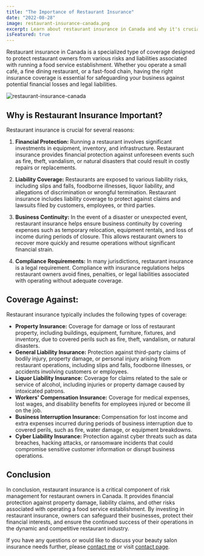 ```yaml
---
title: "The Importance of Restaurant Insurance"
date: "2022-08-28"
image: restaurant-insurance-canada.png
excerpt: Learn about restaurant insurance in Canada and why it's crucial for protecting your establishment.
isFeatured: true
---
```


Restaurant insurance in Canada is a specialized type of coverage designed to protect restaurant owners from various risks and liabilities associated with running a food service establishment. Whether you operate a small café, a fine dining restaurant, or a fast-food chain, having the right insurance coverage is essential for safeguarding your business against potential financial losses and legal liabilities.

![restaurant-insurance-canada](restaurant-insurance-canada.png "restaurant-insurance-canada")

## Why is Restaurant Insurance Important?

Restaurant insurance is crucial for several reasons:

1. **Financial Protection:** Running a restaurant involves significant investments in equipment, inventory, and infrastructure. Restaurant insurance provides financial protection against unforeseen events such as fire, theft, vandalism, or natural disasters that could result in costly repairs or replacements.

2. **Liability Coverage:** Restaurants are exposed to various liability risks, including slips and falls, foodborne illnesses, liquor liability, and allegations of discrimination or wrongful termination. Restaurant insurance includes liability coverage to protect against claims and lawsuits filed by customers, employees, or third parties.

3. **Business Continuity:** In the event of a disaster or unexpected event, restaurant insurance helps ensure business continuity by covering expenses such as temporary relocation, equipment rentals, and loss of income during periods of closure. This allows restaurant owners to recover more quickly and resume operations without significant financial strain.

4. **Compliance Requirements:** In many jurisdictions, restaurant insurance is a legal requirement. Compliance with insurance regulations helps restaurant owners avoid fines, penalties, or legal liabilities associated with operating without adequate coverage.

## Coverage Against:

Restaurant insurance typically includes the following types of coverage:

- **Property Insurance:** Coverage for damage or loss of restaurant property, including buildings, equipment, furniture, fixtures, and inventory, due to covered perils such as fire, theft, vandalism, or natural disasters.
- **General Liability Insurance:** Protection against third-party claims of bodily injury, property damage, or personal injury arising from restaurant operations, including slips and falls, foodborne illnesses, or accidents involving customers or employees.
- **Liquor Liability Insurance:** Coverage for claims related to the sale or service of alcohol, including injuries or property damage caused by intoxicated patrons.
- **Workers' Compensation Insurance:** Coverage for medical expenses, lost wages, and disability benefits for employees injured or become ill on the job.
- **Business Interruption Insurance:** Compensation for lost income and extra expenses incurred during periods of business interruption due to covered perils, such as fire, water damage, or equipment breakdowns.
- **Cyber Liability Insurance:** Protection against cyber threats such as data breaches, hacking attacks, or ransomware incidents that could compromise sensitive customer information or disrupt business operations.

## Conclusion

In conclusion, restaurant insurance is a critical component of risk management for restaurant owners in Canada. It provides financial protection against property damage, liability claims, and other risks associated with operating a food service establishment. By investing in restaurant insurance, owners can safeguard their businesses, protect their financial interests, and ensure the continued success of their operations in the dynamic and competitive restaurant industry.

If you have any questions or would like to discuss your beauty salon insurance needs further, please [contact me](/contact) or visit [contact page](/contact).
